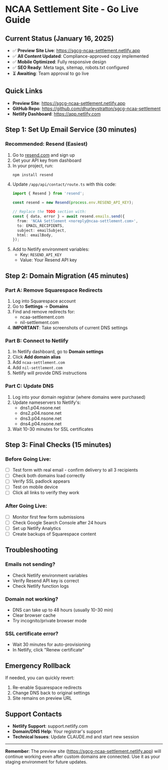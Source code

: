 # NCAA Settlement Site - Go Live Guide

## Current Status (January 16, 2025)
- ✅ **Preview Site Live**: https://sgcg-ncaa-settlement.netlify.app
- ✅ **All Content Updated**: Compliance-approved copy implemented
- ✅ **Mobile Optimized**: Fully responsive design
- ✅ **SEO Ready**: Meta tags, sitemap, robots.txt configured
- ⏳ **Awaiting**: Team approval to go live

## Quick Links
- **Preview Site**: https://sgcg-ncaa-settlement.netlify.app
- **GitHub Repo**: https://github.com/dhurleystratton/sgcg-ncaa-settlement
- **Netlify Dashboard**: https://app.netlify.com

## Step 1: Set Up Email Service (30 minutes)

### Recommended: Resend (Easiest)
1. Go to [resend.com](https://resend.com) and sign up
2. Get your API key from dashboard
3. In your project, run:
   ```bash
   npm install resend
   ```
4. Update `/app/api/contact/route.ts` with this code:
   ```typescript
   import { Resend } from 'resend';
   
   const resend = new Resend(process.env.RESEND_API_KEY);
   
   // Replace the TODO section with:
   const { data, error } = await resend.emails.send({
     from: 'NCAA Settlement <noreply@ncaa-settlement.com>',
     to: EMAIL_RECIPIENTS,
     subject: emailSubject,
     html: emailBody,
   });
   ```
5. Add to Netlify environment variables:
   - Key: `RESEND_API_KEY`
   - Value: Your Resend API key

## Step 2: Domain Migration (45 minutes)

### Part A: Remove Squarespace Redirects
1. Log into Squarespace account
2. Go to **Settings** → **Domains**
3. Find and remove redirects for:
   - ncaa-settlement.com
   - nil-settlement.com
4. **IMPORTANT**: Take screenshots of current DNS settings

### Part B: Connect to Netlify
1. In Netlify dashboard, go to **Domain settings**
2. Click **Add domain alias**
3. Add `ncaa-settlement.com`
4. Add `nil-settlement.com`
5. Netlify will provide DNS instructions

### Part C: Update DNS
1. Log into your domain registrar (where domains were purchased)
2. Update nameservers to Netlify's:
   - dns1.p04.nsone.net
   - dns2.p04.nsone.net
   - dns3.p04.nsone.net
   - dns4.p04.nsone.net
3. Wait 10-30 minutes for SSL certificates

## Step 3: Final Checks (15 minutes)

### Before Going Live:
- [ ] Test form with real email - confirm delivery to all 3 recipients
- [ ] Check both domains load correctly
- [ ] Verify SSL padlock appears
- [ ] Test on mobile device
- [ ] Click all links to verify they work

### After Going Live:
- [ ] Monitor first few form submissions
- [ ] Check Google Search Console after 24 hours
- [ ] Set up Netlify Analytics
- [ ] Create backups of Squarespace content

## Troubleshooting

### Emails not sending?
- Check Netlify environment variables
- Verify Resend API key is correct
- Check Netlify function logs

### Domain not working?
- DNS can take up to 48 hours (usually 10-30 min)
- Clear browser cache
- Try incognito/private browser mode

### SSL certificate error?
- Wait 30 minutes for auto-provisioning
- In Netlify, click "Renew certificate"

## Emergency Rollback
If needed, you can quickly revert:
1. Re-enable Squarespace redirects
2. Change DNS back to original settings
3. Site remains on preview URL

## Support Contacts
- **Netlify Support**: support.netlify.com
- **Domain/DNS Help**: Your registrar's support
- **Technical Issues**: Update CLAUDE.md and start new session

---

**Remember**: The preview site (https://sgcg-ncaa-settlement.netlify.app) will continue working even after custom domains are connected. Use it as your staging environment for future updates.
